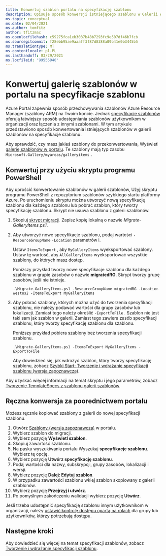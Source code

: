 ```yaml
---
title: Konwertuj szablon portalu na specyfikację szablonu
description: Opisuje sposób konwersji istniejącego szablonu w Galerii Azure Portal na specyfikacje szablonu.
ms.topic: conceptual
ms.date: 02/04/2021
ms.author: tomfitz
author: tfitzmac
ms.openlocfilehash: c59275fca1eb3037b48b7293fc9e507df46b7fcb
ms.sourcegitcommit: f28ebb95ae9aaaff3f87d8388a09b41e0b3445b5
ms.translationtype: MT
ms.contentlocale: pl-PL
ms.lasthandoff: 03/29/2021
ms.locfileid: "99555940"
---
```

# <a name="convert-template-gallery-in-portal-to-template-specs"></a>Konwertuj galerię szablonów w portalu na specyfikacje szablonu

Azure Portal zapewnia sposób przechowywania szablonów Azure Resource Manager (szablony ARM) na Twoim koncie. Jednak [specyfikacje szablonów](template-specs.md) oferują łatwiejszy sposób udostępniania szablonów użytkownikom w organizacji oraz łączenia z innymi szablonami. W tym artykule przedstawiono sposób konwertowania istniejących szablonów w galerii szablonów na specyfikacje szablonu.

Aby sprawdzić, czy masz jakieś szablony do przekonwertowania, Wyświetl [galerię szablonów w portalu](https://portal.azure.com/#blade/HubsExtension/BrowseResourceBlade/resourceType/Microsoft.Gallery%2Fmyareas%2Fgalleryitems). Te szablony mają typ zasobu `Microsoft.Gallery/myareas/galleryitems` .

## <a name="convert-with-powershell-script"></a>Konwertuj przy użyciu skryptu programu PowerShell

Aby uprościć konwertowanie szablonów w galerii szablonów, Użyj skryptu programu PowerShell z repozytorium szablonów szybkiego startu platformy Azure. Po uruchomieniu skryptu można utworzyć nową specyfikację szablonu dla każdego szablonu lub pobrać szablon, który tworzy specyfikację szablonu. Skrypt nie usuwa szablonu z galerii szablonów.

1. Skopiuj [skrypt migracji](https://github.com/Azure/azure-quickstart-templates/blob/master/201-templatespec-migrate-create/Migrate-GalleryItems.ps1). Zapisz kopię lokalną o nazwie *Migrate-GalleryItems.ps1*.
1. Aby utworzyć nowe specyfikacje szablonu, podaj wartości `-ResourceGroupName` `-Location` parametrów i. 

   Ustaw `ItemsToExport` , aby `MyGalleryItems` wyeksportować szablony. Ustaw tę wartość, aby `AllGalleryItems` wyeksportować wszystkie szablony, do których masz dostęp.

   Poniższy przykład tworzy nowe specyfikacje szablonu dla każdego szablonu w grupie zasobów o nazwie **migratedRG**. Skrypt tworzy grupę zasobów, jeśli nie istnieje.

   ```azurepowershell
   .\Migrate-GalleryItems.ps1 -ResourceGroupName migratedRG -Location westus2 -ItemsToExport MyGalleryItems
   ```

1. Aby pobrać szablony, których można użyć do tworzenia specyfikacji szablonu, nie należy podawać wartości dla grupy zasobów lub lokalizacji. Zamiast tego należy określić `-ExportToFile` . Szablon nie jest taki sam jak szablon w galerii. Zamiast tego zawiera zasób specyfikacji szablonu, który tworzy specyfikację szablonu dla szablonu.

   Poniższy przykład pobiera szablony bez tworzenia specyfikacji szablonu.

   ```azurepowershell
   .\Migrate-GalleryItems.ps1 -ItemsToExport MyGalleryItems -ExportToFile
   ```

   Aby dowiedzieć się, jak wdrożyć szablon, który tworzy specyfikację szablonu, zobacz [Szybki Start: Tworzenie i wdrażanie specyfikacji szablonu (wersja zapoznawcza)](quickstart-create-template-specs.md).

Aby uzyskać więcej informacji na temat skryptu i jego parametrów, zobacz [Tworzenie TemplateSpecs z szablonu galerii szablonów](https://github.com/Azure/azure-quickstart-templates/tree/master/201-templatespec-migrate-create).

## <a name="manually-convert-through-portal"></a>Ręczna konwersja za poorednictwem portalu

Możesz ręcznie kopiować szablony z galerii do nowej specyfikacji szablonu.

1. Otwórz [Szablony (wersja zapoznawcza)](https://portal.azure.com/#blade/HubsExtension/BrowseResourceBlade/resourceType/Microsoft.Gallery%2Fmyareas%2Fgalleryitems) w portalu.
1. Wybierz szablon do migracji.
1. Wybierz pozycję **Wyświetl szablon**.
1. Skopiuj zawartość szablonu.
1. Na pasku wyszukiwania portalu Wyszukaj **specyfikacje szablonu**. Wybierz tę opcję.
1. Wybierz pozycję **Utwórz specyfikację szablonu**.
1. Podaj wartości dla nazwy, subskrypcji, grupy zasobów, lokalizacji i wersji.
1. Wybierz pozycję **Dalej: Edytuj szablon**.
1. W przypadku zawartości szablonu wklej szablon skopiowany z galerii szablonów.
1. Wybierz pozycję **Przejrzyj i utwórz**.
1. Po pomyślnym zakończeniu walidacji wybierz pozycję **Utwórz**.

Jeśli trzeba udostępnić specyfikację szablonu innym użytkownikom w organizacji, należy [ustawić kontrolę dostępu opartą na rolach](../../role-based-access-control/tutorial-role-assignments-group-powershell.md) dla grupy lub użytkowników, którzy potrzebują dostępu.

## <a name="next-steps"></a>Następne kroki

Aby dowiedzieć się więcej na temat specyfikacji szablonów, zobacz [Tworzenie i wdrażanie specyfikacji szablonu](template-specs.md).

